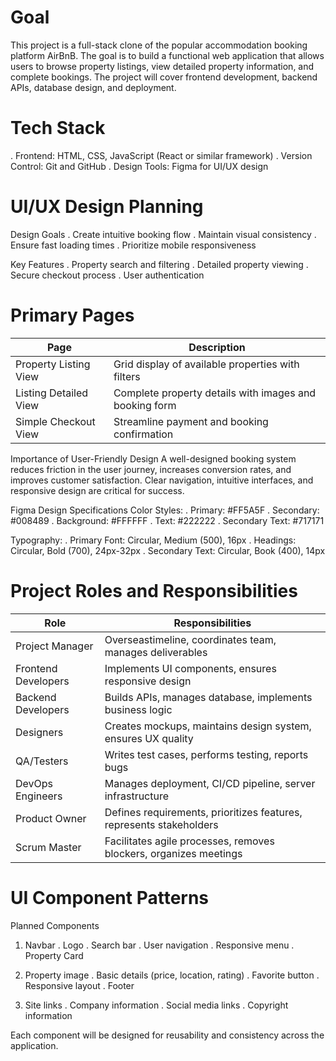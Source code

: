 # Goal

This project is a full-stack clone of the popular accommodation booking platform AirBnB. The goal is to build a functional web application that allows users to browse property listings, view detailed property information, and complete bookings. The project will cover frontend development, backend APIs, database design, and deployment.

# Tech Stack

. Frontend: HTML, CSS, JavaScript (React or similar framework)
. Version Control: Git and GitHub
. Design Tools: Figma for UI/UX design

# UI/UX Design Planning

Design Goals
. Create intuitive booking flow
. Maintain visual consistency
. Ensure fast loading times
. Prioritize mobile responsiveness

Key Features
. Property search and filtering
. Detailed property viewing
. Secure checkout process
. User authentication

# Primary Pages

| Page                  | Description                                            |
| --------------------- | ------------------------------------------------------ |
| Property Listing View | Grid display of available properties with filters      |
| Listing Detailed View | Complete property details with images and booking form |
| Simple Checkout View  | Streamline payment and booking confirmation            |


Importance of User-Friendly Design
A well-designed booking system reduces friction in the user journey, increases conversion rates, and improves customer satisfaction. Clear navigation, intuitive interfaces, and responsive design are critical for success.

Figma Design Specifications
Color Styles:
. Primary: #FF5A5F
. Secondary: #008489
. Background: #FFFFFF
. Text: #222222
. Secondary Text: #717171

Typography:
. Primary Font: Circular, Medium (500), 16px
. Headings: Circular, Bold (700), 24px-32px
. Secondary Text: Circular, Book (400), 14px

# Project Roles and Responsibilities

| Role                | Responsibilities                                                    |
| ------------------- | ------------------------------------------------------------------- |
| Project Manager     | Overseastimeline, coordinates team, manages deliverables            |
| Frontend Developers | Implements UI components, ensures responsive design                 |
| Backend Developers  | Builds APIs, manages database, implements business logic            |
| Designers           | Creates mockups, maintains design system, ensures UX quality        |
| QA/Testers          | Writes test cases, performs testing, reports bugs                   |
| DevOps Engineers    | Manages deployment, CI/CD pipeline, server infrastructure           |
| Product Owner       | Defines requirements, prioritizes features, represents stakeholders |
| Scrum Master        | Facilitates agile processes, removes blockers, organizes meetings   |

# UI Component Patterns

Planned Components
1. Navbar
. Logo
. Search bar
. User navigation
. Responsive menu
. Property Card

2. Property image
. Basic details (price, location, rating)
. Favorite button
. Responsive layout
. Footer

3. Site links
. Company information
. Social media links
. Copyright information

Each component will be designed for reusability and consistency across the application.
